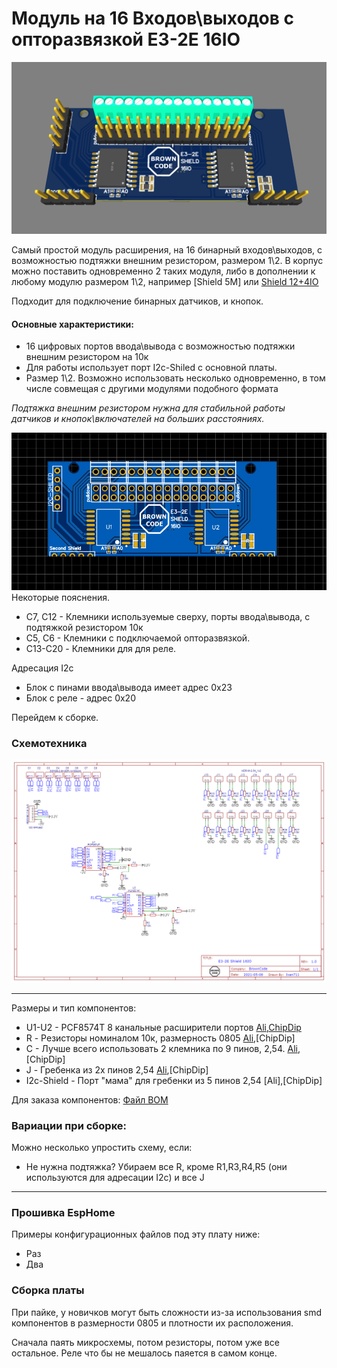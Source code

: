 # Модуль на 16 Входов\выходов c опторазвязкой E3-2E 16IO
<img src="/MainBoard/images/Shield_3.png" width="600">

Самый простой модуль расширения, на 16 бинарный входов\выходов, с возможностью подтяжки внешним резистором, размером 1\2.
В корпус можно поставить одновременно 2 таких модуля, либо в дополнении к любому модулю размером 1\2, например [Shield 5M] или [Shield 12+4IO](/Shield%2012%2B4IO)

Подходит для подключение бинарных датчиков, и кнопок. 

#### Основные характеристики:
- 16 цифровых портов ввода\вывода с возможностью подтяжки внешним резистором на 10к
- Для работы использует порт I2c-Shiled c основной платы. 
- Размер 1\2. Возможно использовать несколько одновременно, в том числе совмещая с другими модулями подобного формата

*Подтяжка внешним резистором нужна для стабильной работы датчиков и кнопок\включателей на больших расстояниях.*

 
<img src="/Shield%2016IO/PCB.png" width="600">
Некоторые пояснения.

- С7, С12 - Клемники используемые сверху, порты ввода\вывода, с подтяжкой резистором 10к
- С5, С6 - Клемники с подключаемой опторазвязкой. 
- C13-C20 - Клемники для для реле. 

Адресация I2c
- Блок с пинами ввода\вывода имеет адрес 0x23
- Блок с реле - адрес 0x20
 

Перейдем к сборке. 
### Схемотехника
<img src="/Shield%2016IO/Schematic_E3-2E-16IO.png" width="1000">

***

Размеры и тип компонентов:
- U1-U2 - PCF8574T 8 канальные расширители портов [Ali](https://aliexpress.ru/item/32964941533.html),[ChipDip](https://www.chipdip.ru/product/pcf8574t-3)
- R - Резисторы номиналом 10к, размерность 0805 [Ali](https://aliexpress.ru/item/4000095368506.html),[ChipDip]
- С - Лучше всего использовать 2 клемника по 9 пинов, 2,54. [Ali](https://aliexpress.ru/item/1005001894448937.html),[ChipDip]
- J - Гребенка из 2х пинов 2,54 [Ali](https://aliexpress.ru/item/32519474531.html?&sku_id=57443157216),[ChipDip]
- I2c-Shield - Порт "мама" для гребенки из 5 пинов 2,54 [Ali],[ChipDip]



Для заказа компонентов: [Файл BOM](/MainBoard)

### Вариации при сборке:
Можно несколько упростить схему, если: 
- Не нужна подтяжка? Убираем все R, кроме R1,R3,R4,R5 (они используются для адресации I2c) и все J

***

### Прошивка EspHome
Примеры конфигурационных файлов под эту плату ниже: 
- Раз
- Два

### Сборка платы
При пайке, у новичков могут быть сложности из-за использования smd компонентов в размерности 0805 и плотности их расположения.

Сначала паять микросхемы, потом резисторы, потом уже все остальное. Реле что бы не мешалось паяется в самом конце. 

